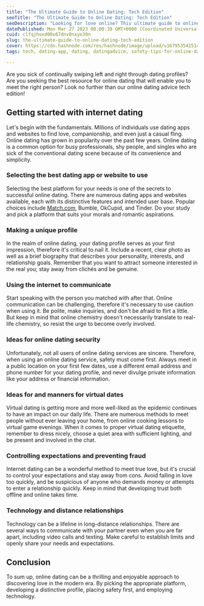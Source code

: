 ```yaml
---
title: "The Ultimate Guide to Online Dating: Tech Edition"
seoTitle: "The Ultimate Guide to Online Dating: Tech Edition"
seoDescription: "Looking for love online? This ultimate guide to online dating covers everything you need to know to successfully navigate the world of online dating."
datePublished: Mon Mar 27 2023 08:00:39 GMT+0000 (Coordinated Universal Time)
cuid: clfqjhoxd00x67dnv0nxye39n
slug: the-ultimate-guide-to-online-dating-tech-edition
cover: https://cdn.hashnode.com/res/hashnode/image/upload/v1679535415148/40a666a9-b788-4d89-b174-29ca680c3527.jpeg
tags: tech, dating-app, dating, datingadvice, safety-tips-for-online-dating

---
```


Are you sick of continually swiping left and right through dating profiles? Are you seeking the best resource for online dating that will enable you to meet the right person? Look no further than our online dating advice tech edition!

## Getting started with internet dating

Let's begin with the fundamentals. Millions of individuals use dating apps and websites to find love, companionship, and even just a casual fling. Online dating has grown in popularity over the past few years. Online dating is a common option for busy professionals, shy people, and singles who are sick of the conventional dating scene because of its convenience and simplicity.

### Selecting the best dating app or website to use

Selecting the best platform for your needs is one of the secrets to successful online dating. There are numerous dating apps and websites available, each with its distinctive features and intended user base. Popular choices include [Match.com](http://Match.com), Bumble, OkCupid, and Tinder. Do your study and pick a platform that suits your morals and romantic aspirations.

### Making a unique profile

In the realm of online dating, your dating profile serves as your first impression, therefore it's critical to nail it. Include a recent, clear photo as well as a brief biography that describes your personality, interests, and relationship goals. Remember that you want to attract someone interested in the real you; stay away from clichés and be genuine.

### Using the internet to communicate

Start speaking with the person you matched with after that. Online communication can be challenging, therefore it's necessary to use caution when using it. Be polite, make inquiries, and don't be afraid to flirt a little. But keep in mind that online chemistry doesn't necessarily translate to real-life chemistry, so resist the urge to become overly involved.

### Ideas for online dating security

Unfortunately, not all users of online dating services are sincere. Therefore, when using an online dating service, safety must come first. Always meet in a public location on your first few dates, use a different email address and phone number for your dating profile, and never divulge private information like your address or financial information.

### Ideas for and manners for virtual dates

Virtual dating is getting more and more well-liked as the epidemic continues to have an impact on our daily life. There are numerous methods to meet people without ever leaving your home, from online cooking lessons to virtual game evenings. When it comes to proper virtual dating etiquette, remember to dress nicely, choose a quiet area with sufficient lighting, and be present and involved in the chat.

### Controlling expectations and preventing fraud

Internet dating can be a wonderful method to meet true love, but it's crucial to control your expectations and stay away from cons. Avoid falling in love too quickly, and be suspicious of anyone who demands money or attempts to enter a relationship quickly. Keep in mind that developing trust both offline and online takes time.

### Technology and distance relationships

Technology can be a lifeline in long-distance relationships. There are several ways to communicate with your partner even when you are far apart, including video calls and texting. Make careful to establish limits and openly share your needs and expectations.

## Conclusion

To sum up, online dating can be a thrilling and enjoyable approach to discovering love in the modern era. By picking the appropriate platform, developing a distinctive profile, placing safety first, and employing technology.